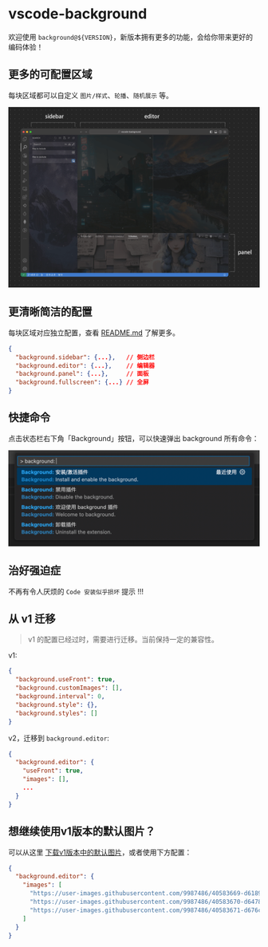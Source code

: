 # vscode-background

欢迎使用 `background@${VERSION}`，新版本拥有更多的功能，会给你带来更好的编码体验！

## 更多的可配置区域

每块区域都可以自定义 `图片/样式`、`轮播`、`随机展示` 等。

<img src="../images/containers.png" width="800" />

## 更清晰简洁的配置

每块区域对应独立配置，查看 [README.md](https://github.com/shalldie/vscode-background) 了解更多。

```json
{
  "background.sidebar": {...},   // 侧边栏
  "background.editor": {...},    // 编辑器
  "background.panel": {...},     // 面板
  "background.fullscreen": {...} // 全屏
}
```

## 快捷命令

点击状态栏右下角「Background」按钮，可以快速弹出 background 所有命令：

<img width="660" src="../images/commands.png">

## 治好强迫症

不再有令人厌烦的 `Code 安装似乎损坏` 提示 !!!

## 从 v1 迁移

> v1 的配置已经过时，需要进行迁移。当前保持一定的兼容性。

v1:

```json
{
  "background.useFront": true,
  "background.customImages": [],
  "background.interval": 0,
  "background.style": {},
  "background.styles": []
}
```

v2，迁移到 `background.editor`:

```json
{
  "background.editor": {
    "useFront": true,
    "images": [],
    ...
  }
}
```

## 想继续使用v1版本的默认图片？

可以从这里 [下载v1版本中的默认图片](https://github.com/shalldie/vscode-background/issues/106#issuecomment-392311967)，或者使用下方配置：

```json
{
  "background.editor": {
    "images": [
      "https://user-images.githubusercontent.com/9987486/40583669-d6189844-61c5-11e8-89e3-c52ad153da09.png",
      "https://user-images.githubusercontent.com/9987486/40583670-d6478c9e-61c5-11e8-9551-6b55eacc7b8d.png",
      "https://user-images.githubusercontent.com/9987486/40583671-d676c6e4-61c5-11e8-94cb-34ec4a12fa01.png"
    ]
  }
}
```
